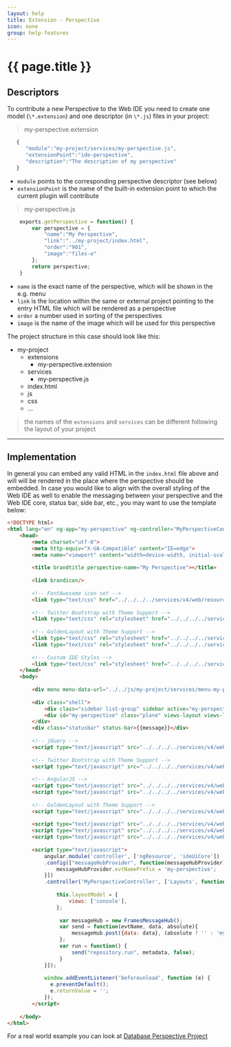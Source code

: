 ```yaml
---
layout: help
title: Extension - Perspective
icon: none
group: help-features
---
```


{{ page.title }}
===

Descriptors
---

To contribute a new Perspective to the Web IDE you need to create one model (`\*.extension`) and one descriptor (in `\*.js`) files in your project:

> my-perspective.extension

```javascript
   {
      "module":"my-project/services/my-perspective.js",
      "extensionPoint":"ide-perspective",
      "description":"The description of my perspective"
   }
```

* `module` points to the corresponding perspective descriptor (see below)
* `extensionPoint` is the name of the built-in extension point to which the current plugin will contribute


> my-perspective.js

```javascript
    exports.getPerspective = function() {
	    var perspective = {
			"name":"My Perspective",
			"link":"../my-project/index.html",
			"order":"901",
			"image":"files-o"
	    };
	    return perspective;
    }
```

* `name` is the exact name of the perspective, which will be shown in the e.g. menu
* `link` is the location within the same or external project pointing to the entry HTML file which will be rendered as a perspective
* `order` a number used in sorting of the perspectives
* `image` is the name of the image which will be used for this perspective


The project structure in this case should look like this:

- my-project
    - extensions
        - my-perspective.extension
    - services
        - my-perspective.js
    - index.html
    - js
    - css
    - ...

> the names of the `extensions` and `services` can be different following the layout of your project
  
---

Implementation
---

In general you can embed any valid HTML in the `index.html` file above and will will be rendered in the place where the perspective should be embedded.
In case you would like to align with the overall styling of the Web IDE as well to enable the messaging between your perspective and the Web IDE core, status bar, side bar, etc., you may want to use the template below:

```html
<!DOCTYPE html>
<html lang="en" ng-app="my-perspective" ng-controller="MyPerspectiveController as controller">
	<head>
	    <meta charset="utf-8">
	    <meta http-equiv="X-UA-Compatible" content="IE=edge">
	    <meta name="viewport" content="width=device-width, initial-scale=1">
	
		<title brandtitle perspective-name="My Perspective"></title>
	
		<link brandicon/>
		
		<!-- FontAwesome icon set -->
	    <link type="text/css" href="../../../../services/v4/web/resources/font-awesome-4.7.0/css/font-awesome.min.css" rel="stylesheet">
			
		<!-- Twitter Bootstrap with Theme Support -->
		<link type="text/css" rel="stylesheet" href="../../../../services/v4/js/theme/resources.js/bootstrap.min.css">
	
		<!-- GoldenLayout with Theme Support -->
		<link type="text/css" rel="stylesheet" href="../../../../services/v4/web/resources/goldenlayout/1.5.9/goldenlayout-base.css" />
		<link type="text/css" rel="stylesheet" href="../../../../services/v4/js/theme/resources.js/goldenlayout-theme.css" />
		
		<!-- Custom IDE Styles -->
		<link type="text/css" rel="stylesheet" href="../../../../services/v4/js/theme/resources.js/ide.css" />
	</head>
	<body>
	
		<div menu menu-data-url="../../js/my-project/services/menu-my-perspective.js"></div>
		
		<div class="shell">
			<div class="sidebar list-group" sidebar active="my-perspective"></div>
			<div id="my-perspective" class="plane" views-layout views-layout-model="controller.layoutModel"></div>
		</div>
		<div class="statusbar" status-bar>{{message}}</div>
		
		<!-- jQuery -->
		<script type="text/javascript" src="../../../../services/v4/web/resources/jquery/2.0.3/jquery.min.js"></script>
		
		<!-- Twitter Bootstrap with Theme Support -->
		<script type="text/javascript" src="../../../../services/v4/web/resources/bootstrap/3.3.7/bootstrap.min.js"></script>
		
		<!-- AngularJS -->
		<script type="text/javascript" src="../../../../services/v4/web/resources/angular/1.4.7/angular.min.js"></script>
		<script type="text/javascript" src="../../../../services/v4/web/resources/angular/1.4.7/angular-resource.min.js"></script>
	
		<!-- GoldenLayout with Theme Support -->
		<script type="text/javascript" src="../../../../services/v4/web/resources/goldenlayout/1.5.9/goldenlayout.min.js"></script>
	
		<script type="text/javascript" src="../../../../services/v4/web/ide-core/ui/message-hub.js"></script>	
		<script type="text/javascript" src="../../../../services/v4/web/ide-core/ui/ui-layout.js"></script>
		<script type="text/javascript" src="../../../../services/v4/web/ide-core/ui/ui-core-ng-modules.js"></script>
		
		<script type="text/javascript">
			angular.module('controller', ['ngResource', 'ideUiCore'])
			.config(["messageHubProvider", function(messageHubProvider) {
				messageHubProvider.evtNamePrefix = 'my-perspective';
			}])	
			.controller('MyPerspectiveController', ['Layouts', function (Layouts) {
				
				this.layoutModel = {
					views: ['console'],
				};
			    
	             var messageHub = new FramesMessageHub();
	             var send = function(evtName, data, absolute){
	                 messageHub.post({data: data}, (absolute ? '' : 'my-perspective.') + evtName);
	             };
	             var run = function() {
	                 send("repository.run", metadata, false);
	             }
			}]);
			
			window.addEventListener('beforeunload', function (e) {
			  e.preventDefault();
			  e.returnValue = '';
			});
		</script>
		
	</body>
</html>
```

For а real world example you can look at [Database Perspective Project](https://github.com/dirigiblelabs/ide-database)




